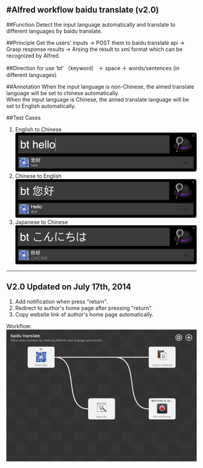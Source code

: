 #Alfred workflow baidu translate  (v2.0)
----------------------------------

##Function
Detect the input language automatically and translate to different languages by baidu translate.


##Principle
Get the users' inputs -> POST them to baidu translate api -> Grasp  response results -> Arsing the result to xml format which can be recognized by Alfred.

##Direction for use
‘bt’ （keyword） ＋ space ＋ words/sentences (in different languages)


##Annotation
When the input language is non-Chinese, the aimed translate language will be set to chinese automatically.  
When the input language is Chinese, the aimed translate language will be set to English automatically. 


##Test Cases
1. English to Chinese
![image](EN－CH.png)
2. Chinese to English
![image](CH－EN.png)
3. Japanese to Chinese
![image](JP－CH.png)
 
----------------------------------------- 
## V2.0 Updated on July 17th, 2014

1. Add notification when press "return".
2. Redirect to author's home page after pressing "return".
3. Copy website link of author's home page automatically.

Workflow:
![image](workflow_baidutranslate.png)
 





